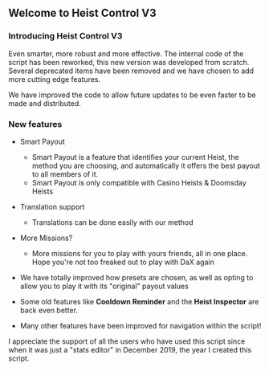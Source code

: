 ## Welcome to Heist Control V3

### Introducing Heist Control V3

Even smarter, more robust and more effective.
The internal code of the script has been reworked, this new version was developed from scratch. Several deprecated items have been removed and we have chosen to add more cutting edge features.

We have improved the code to allow future updates to be even faster to be made and distributed.

### New features

 * Smart Payout
    - Smart Payout is a feature that identifies your current Heist, the method you are choosing, and automatically it offers the best payout to all members of it.
    - Smart Payout is only compatible with Casino Heists & Doomsday Heists

 * Translation support
     - Translations can be done easily with our method
 * More Missions? 
      - More missions for you to play with yours friends, all in one place. Hope you're not too freaked out to play with DaX again
 
 * We have totally improved how presets are chosen, as well as opting to allow you to play it with its "original" payout values
 * Some old features like **Cooldown Reminder** and the **Heist Inspector** are back even better.
 * Many other features have been improved for navigation within the script!

I appreciate the support of all the users who have used this script since when it was just a "stats editor" in December 2019, the year I created this script.

